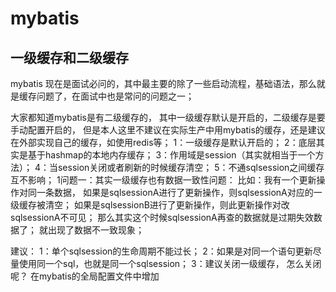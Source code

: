 # mybatis
## 一级缓存和二级缓存
mybatis 现在是面试必问的，其中最主要的除了一些启动流程，基础语法，那么就是缓存问题了，在面试中也是常问的问题之一；

大家都知道mybatis是有二级缓存的，
其中一级缓存默认是开启的，二级缓存是要手动配置开启的，
但是本人这里不建议在实际生产中用mybatis的缓存，还是建议在外部实现自己的缓存，如使用redis等；
1：一级缓存是默认开启的；
2：底层其实是基于hashmap的本地内存缓存；
3：作用域是session（其实就相当于一个方法）；
4：当session关闭或者刷新的时候缓存清空；
5：不通sqlsession之间缓存互不影响；
1问题一：其实一级缓存也有数据一致性问题：
比如：我有一个更新操作对同一条数据，
如果是sqlsessionA进行了更新操作，则sqlsessionA对应的一级缓存被清空；
如果是sqlsessionB进行了更新操作，则此更新操作对改sqlsessionA不可见；
那么其实这个时候sqlsessionA再查的数据就是过期失效数据了；
就出现了数据不一致现象；

建议：
1：单个sqlsession的生命周期不能过长；
2：如果是对同一个语句更新尽量使用同一个sql，也就是同一个sqlsession；
3：建议关闭一级缓存，
怎么关闭呢？
在mybatis的全局配置文件中增加

<settiog name="localCacheScope" value="STATEMENT" />



